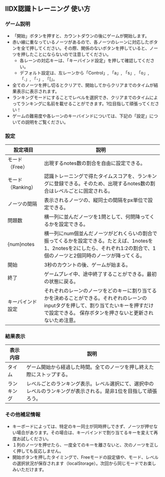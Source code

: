 ## IIDX認識トレーニング 使い方

### ゲーム説明
- 「開始」ボタンを押すと、カウントダウンの後にゲームが開始します。
- 赤い線に重なっているノーツがあるので、各ノーツのレーンに対応したボタンを全て押してください。その際、関係のないボタンを押していると、ノーツを押したことにならないので注意してください。
    - 各レーンの対応キーは、「キーバインド設定」を押して確認してください。
    - デフォルト設定は、左レーンから「Control」, 「a」, 「s」, 「o」, 「.」, 「-」, 「[」。
- 全てのノーツを押し切るとクリアで、開始してからクリアまでのタイムが結果表示に表示されます。
- ランキングモードにすることでレベルを選択でき、クリアまでのタイムによってランキングに名前を載せることができます。1位目指して頑張ってください！
- ゲームの難易度や各レーンのキーバインドについては、下記の「設定」についての説明をご覧ください。

### 設定

| 設定項目 | 説明 |
| --- | --- |
| モード（Free） | 出現するnotes数の割合を自由に設定できる。 |
| モード（Ranking）| 認識トレーニングで得たタイムスコアを、ランキングに登録できる。そのため、出現するnotes数の割合はレベルごとに固定される。 |
| ノーツの間隔 | 表示されるノーツの、縦同士の間隔をpx単位で設定できる。 |
| 問題数 | 横一列に並んだノーツを1問として、何問降ってくるかを設定できる。 |
| {num}notes | 横一列にnum個並んだノーツがどれくらいの割合で振ってくるかを設定できる。たとえば、1notesを1、2notesを2にしたら、それぞれ1:2の割合で、1個のノーツと2個同時のノーツが降ってくる。 |
| 開始 | 3秒のカウントの後、ゲームが始まる。 |
| 終了 | ゲームプレイ中、途中終了することができる。最初の状態に戻る。 |
| キーバインド設定 | それぞれのレーンのノーツをどのキーに割り当てるかを決めることができる。それぞれのレーンのinputタグを押して、割り当てたいキーを押すだけで設定できる。 保存ボタンを押さないと更新されないため注意。|

### 結果表示
| 表示内容 | 説明 |
| --- | --- |
| タイム | ゲーム開始から経過した時間。全てのノーツを押し終えた際にストップする。 |
| ランキング | レベルごとのランキング表示。レベル選択にて、選択中のレベルのランキングが表示される。是非1位を目指して頑張ろう。 |

### その他補足情報
- キーボードによっては、特定のキー同士が同時押しできず、ノーツが押せない場合があります。その場合は、キーバインドで割り当てるキーを変えて再度お試しください。
- １列のノーツを押せたら、一度全てのキーを離さないと、次のノーツを正しく押しても反応しません。
- 開始ボタンを押したタイミングで、Freeモードの設定値や、モード、レベルの選択状況が保存されます（localStorage）。次回から同じモードでお楽しみいただけます。
